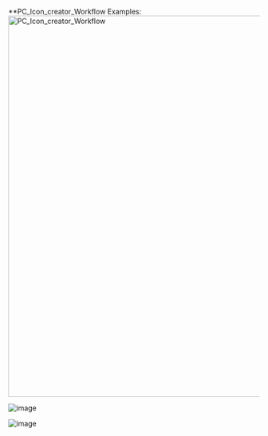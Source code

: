 **PC_Icon_creator_Workflow Examples:
<img width="762" alt="PC_Icon_creator_Workflow" src="https://github.com/SEkINVR/ComfyUI-SaveAs/assets/112916323/2d16e7d4-ecb7-4e38-a5bf-e06d9ebc09fc">

![image](https://github.com/SEkINVR/ComfyUI-SaveAs/assets/112916323/5fc95bc0-1a48-40f5-9310-420fbc6400f8)

![image](https://github.com/SEkINVR/ComfyUI-SaveAs/assets/112916323/ba073d8a-859f-4b16-bb0c-114ec09006c6)
